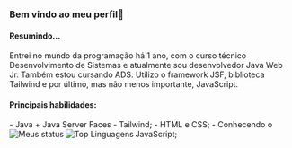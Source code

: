 ### Bem vindo ao meu perfil👋

<h4>Resumindo...</h4>
Entrei no mundo da programação há 1 ano, com o curso técnico Desenvolvimento de Sistemas e atualmente sou desenvolvedor Java Web Jr. Também estou cursando ADS. 
Utilizo o framework JSF, biblioteca Tailwind e por último, mas não menos importante, JavaScript.

<h4>Principais habilidades:</h4>
  - Java + Java Server Faces
  - Tailwind;
  - HTML e CSS;
  - Conhecendo o JavaScript;


<img alt="Meus status" align="Left" witdth="47%" src="https://github-readme-stats.vercel.app/api?username=MaikRibeiro&theme=cobalt"/>
<img alt="Top Linguagens" align="Left" witdth="47%" src="https://github-readme-stats.vercel.app/api/top-langs/?username=MaikRibeiro&layout=compact&theme=cobalt"/>
